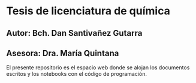 # Tesis de licenciatura de química
## Autor: Bch. Dan Santivañez Gutarra
## Asesora: Dra. María Quintana

El presente repositorio es el espacio web donde se alojan los documentos escritos y los notebooks con el código de programación.
